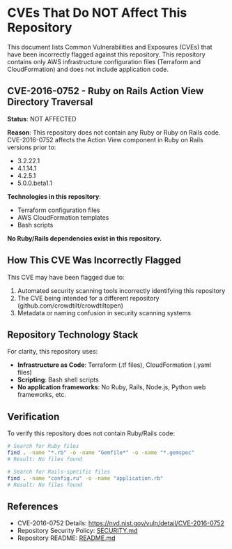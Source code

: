 # CVEs That Do NOT Affect This Repository

This document lists Common Vulnerabilities and Exposures (CVEs) that have been incorrectly flagged against this repository. This repository contains only AWS infrastructure configuration files (Terraform and CloudFormation) and does not include application code.

## CVE-2016-0752 - Ruby on Rails Action View Directory Traversal

**Status**: NOT AFFECTED

**Reason**: This repository does not contain any Ruby or Ruby on Rails code. CVE-2016-0752 affects the Action View component in Ruby on Rails versions prior to:
- 3.2.22.1
- 4.1.14.1
- 4.2.5.1
- 5.0.0.beta1.1

**Technologies in this repository**:
- Terraform configuration files
- AWS CloudFormation templates
- Bash scripts

**No Ruby/Rails dependencies exist in this repository.**

## How This CVE Was Incorrectly Flagged

This CVE may have been flagged due to:
1. Automated security scanning tools incorrectly identifying this repository
2. The CVE being intended for a different repository (github.com/crowdtilt/crowdtiltopen)
3. Metadata or naming confusion in security scanning systems

## Repository Technology Stack

For clarity, this repository uses:
- **Infrastructure as Code**: Terraform (.tf files), CloudFormation (.yaml files)
- **Scripting**: Bash shell scripts
- **No application frameworks**: No Ruby, Rails, Node.js, Python web frameworks, etc.

## Verification

To verify this repository does not contain Ruby/Rails code:

```bash
# Search for Ruby files
find . -name "*.rb" -o -name "Gemfile*" -o -name "*.gemspec"
# Result: No files found

# Search for Rails-specific files
find . -name "config.ru" -o -name "application.rb"
# Result: No files found
```

## References

- CVE-2016-0752 Details: https://nvd.nist.gov/vuln/detail/CVE-2016-0752
- Repository Security Policy: [SECURITY.md](SECURITY.md)
- Repository README: [README.md](README.md)
